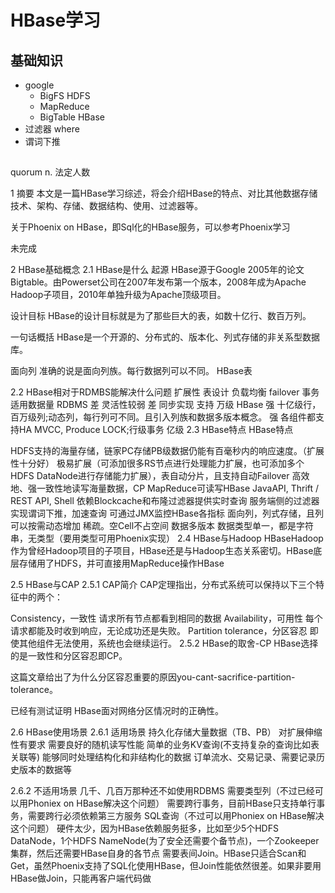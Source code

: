 
# HBase学习

## 基础知识
* google
    * BigFS    HDFS 
    * MapReduce  
    * BigTable  HBase
* 过滤器 where
* 谓词下推


##





quorum n. 法定人数


1 摘要
本文是一篇HBase学习综述，将会介绍HBase的特点、对比其他数据存储技术、架构、存储、数据结构、使用、过滤器等。

关于Phoenix on HBase，即Sql化的HBase服务，可以参考Phoenix学习

未完成

2 HBase基础概念
2.1 HBase是什么
起源
HBase源于Google 2005年的论文Bigtable。由Powerset公司在2007年发布第一个版本，2008年成为Apache Hadoop子项目，2010年单独升级为Apache顶级项目。

设计目标
HBase的设计目标就是为了那些巨大的表，如数十亿行、数百万列。

一句话概括
HBase是一个开源的、分布式的、版本化、列式存储的非关系型数据库。

面向列
准确的说是面向列族。每行数据列可以不同。
HBase表

2.2 HBase相对于RDMBS能解决什么问题
扩展性	表设计	负载均衡	failover	事务	适用数据量
RDBMS	差	灵活性较弱	差	同步实现	支持	万级
HBase	强	十亿级行，百万级列;动态列，每行列可不同。且引入列族和数据多版本概念。	强	各组件都支持HA	MVCC, Produce LOCK;行级事务	亿级
2.3 HBase特点
HBase特点

HDFS支持的海量存储，链家PC存储PB级数据仍能有百毫秒内的响应速度。（扩展性十分好）
极易扩展（可添加很多RS节点进行处理能力扩展，也可添加多个HDFS DataNode进行存储能力扩展），表自动分片，且支持自动Failover
高效地、强一致性地读写海量数据，CP
MapReduce可读写HBase
JavaAPI, Thrift / REST API, Shell
依赖Blockcache和布隆过滤器提供实时查询
服务端侧的过滤器实现谓词下推，加速查询
可通过JMX监控HBase各指标
面向列，列式存储，且列可以按需动态增加
稀疏。空Cell不占空间
数据多版本
数据类型单一，都是字符串，无类型（要用类型可用Phoenix实现）
2.4 HBase与Hadoop
HBaseHadoop
作为曾经Hadoop项目的子项目，HBase还是与Hadoop生态关系密切。HBase底层存储用了HDFS，并可直接用MapReduce操作HBase

2.5 HBase与CAP
2.5.1 CAP简介
CAP定理指出，分布式系统可以保持以下三个特征中的两个：

Consistency，一致性
请求所有节点都看到相同的数据
Availability，可用性
每个请求都能及时收到响应，无论成功还是失败。
Partition tolerance，分区容忍
即使其他组件无法使用，系统也会继续运行。
2.5.2 HBase的取舍-CP
HBase选择的是一致性和分区容忍即CP。

这篇文章给出了为什么分区容忍重要的原因you-cant-sacrifice-partition-tolerance。

已经有测试证明 HBase面对网络分区情况时的正确性。

2.6 HBase使用场景
2.6.1 适用场景
持久化存储大量数据（TB、PB）
对扩展伸缩性有要求
需要良好的随机读写性能
简单的业务KV查询(不支持复杂的查询比如表关联等)
能够同时处理结构化和非结构化的数据
订单流水、交易记录、需要记录历史版本的数据等

2.6.2 不适用场景
几千、几百万那种还不如使用RDBMS
需要类型列（不过已经可以用Phoniex on HBase解决这个问题）
需要跨行事务，目前HBase只支持单行事务，需要跨行必须依赖第三方服务
SQL查询（不过可以用Phoniex on HBase解决这个问题）
硬件太少，因为HBase依赖服务挺多，比如至少5个HDFS DataNode，1个HDFS NameNode(为了安全还需要个备节点)，一个Zookeeper集群，然后还需要HBase自身的各节点
需要表间Join。HBase只适合Scan和Get，虽然Phoenix支持了SQL化使用HBase，但Join性能依然很差。如果非要用HBase做Join，只能再客户端代码做
